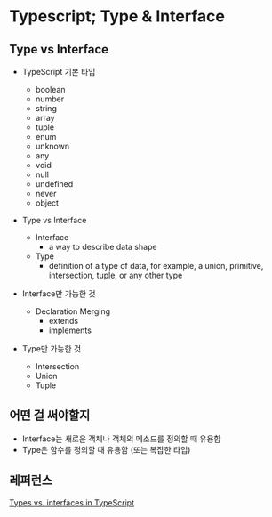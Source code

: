 # Typescript; Type & Interface

## Type vs Interface

* TypeScript 기본 타입
    * boolean
    * number
    * string
    * array
    * tuple
    * enum
    * unknown
    * any
    * void
    * null
    * undefined
    * never
    * object


* Type vs Interface
    * Interface
        * a way to describe data shape
    * Type
        * definition of a type of data, for example, a union, primitive, intersection, tuple, or any other type

* Interface만 가능한 것
    * Declaration Merging
        * extends
        * implements

* Type만 가능한 것
    * Intersection
    * Union
    * Tuple

## 어떤 걸 써야할지

* Interface는 새로운 객체나 객체의 메소드를 정의할 때 유용함
* Type은 함수를 정의할 때 유용함 (또는 복잡한 타입)

## 레퍼런스

[Types vs. interfaces in TypeScript](https://blog.logrocket.com/types-vs-interfaces-in-typescript/)